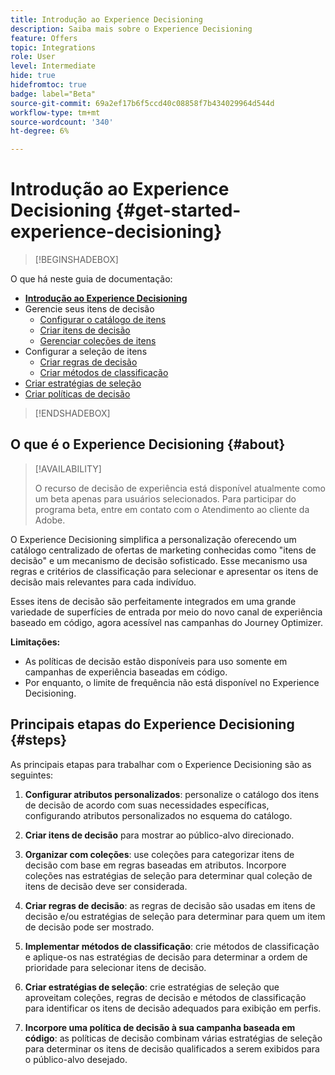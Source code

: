 ```yaml
---
title: Introdução ao Experience Decisioning
description: Saiba mais sobre o Experience Decisioning
feature: Offers
topic: Integrations
role: User
level: Intermediate
hide: true
hidefromtoc: true
badge: label="Beta"
source-git-commit: 69a2ef17b6f5ccd40c08858f7b434029964d544d
workflow-type: tm+mt
source-wordcount: '340'
ht-degree: 6%

---
```


# Introdução ao Experience Decisioning {#get-started-experience-decisioning}

>[!BEGINSHADEBOX]

O que há neste guia de documentação:

* **[Introdução ao Experience Decisioning](gs-experience-decisioning.md)**
* Gerencie seus itens de decisão
   * [Configurar o catálogo de itens](catalogs.md)
   * [Criar itens de decisão](items.md)
   * [Gerenciar coleções de itens](collections.md)
* Configurar a seleção de itens
   * [Criar regras de decisão](rules.md)
   * [Criar métodos de classificação](ranking.md)
* [Criar estratégias de seleção](selection-strategies.md)
* [Criar políticas de decisão](create-decision.md)

>[!ENDSHADEBOX]

## O que é o Experience Decisioning {#about}

>[!AVAILABILITY]
>
>O recurso de decisão de experiência está disponível atualmente como um beta apenas para usuários selecionados. Para participar do programa beta, entre em contato com o Atendimento ao cliente da Adobe.

O Experience Decisioning simplifica a personalização oferecendo um catálogo centralizado de ofertas de marketing conhecidas como &quot;itens de decisão&quot; e um mecanismo de decisão sofisticado. Esse mecanismo usa regras e critérios de classificação para selecionar e apresentar os itens de decisão mais relevantes para cada indivíduo.

Esses itens de decisão são perfeitamente integrados em uma grande variedade de superfícies de entrada por meio do novo canal de experiência baseado em código, agora acessível nas campanhas do Journey Optimizer.

**Limitações:**

* As políticas de decisão estão disponíveis para uso somente em campanhas de experiência baseadas em código.
* Por enquanto, o limite de frequência não está disponível no Experience Decisioning.

## Principais etapas do Experience Decisioning {#steps}

As principais etapas para trabalhar com o Experience Decisioning são as seguintes:

1. **Configurar atributos personalizados**: personalize o catálogo dos itens de decisão de acordo com suas necessidades específicas, configurando atributos personalizados no esquema do catálogo.

1. **Criar itens de decisão** para mostrar ao público-alvo direcionado.

1. **Organizar com coleções**: use coleções para categorizar itens de decisão com base em regras baseadas em atributos. Incorpore coleções nas estratégias de seleção para determinar qual coleção de itens de decisão deve ser considerada.

1. **Criar regras de decisão**: as regras de decisão são usadas em itens de decisão e/ou estratégias de seleção para determinar para quem um item de decisão pode ser mostrado.

1. **Implementar métodos de classificação**: crie métodos de classificação e aplique-os nas estratégias de decisão para determinar a ordem de prioridade para selecionar itens de decisão.

1. **Criar estratégias de seleção**: crie estratégias de seleção que aproveitam coleções, regras de decisão e métodos de classificação para identificar os itens de decisão adequados para exibição em perfis.

1. **Incorpore uma política de decisão à sua campanha baseada em código**: as políticas de decisão combinam várias estratégias de seleção para determinar os itens de decisão qualificados a serem exibidos para o público-alvo desejado.

<!--## Glossary-->
